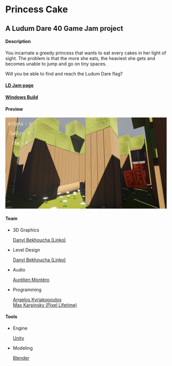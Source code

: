 # Princess Cake

## A Ludum Dare 40 Game Jam project

#### Description

You incarnate a greedy princess that wants to eat every cakes in her light of sight. The problem is that the more she eats, the heaviest she gets and becomes unable to jump and go on tiny spaces.

Will you be able to find and reach the Ludum Dare flag?

#### [LD Jam page](https://ldjam.com/events/ludum-dare/40/chubby-princess)  

#### [Windows Build](https://linko3d.itch.io/princess-cake)

#### Preview

![](./Readme/GameplayScreenshot1.png)

#### Team

- 3D Graphics

  [Danyl Bekhoucha (Linko)](https://ldjam.com/users/danyl/)

- Level Design

  [Danyl Bekhoucha (Linko)](https://ldjam.com/users/danyl/)

- Audio

  [Aurélien Montéro](www.aurelienmontero.com)

- Programming

  [Angelos Kyriakopoulos](https://github.com/AngelKyriako)   
  [Max Karpinsky (Pixel Lifetime)](https://github.com/MaxKarpinsky)

#### Tools

- Engine
 
  [Unity](https://unity3d.com/)
 
- Modeling

  [Blender](https://blender.org/)
 
